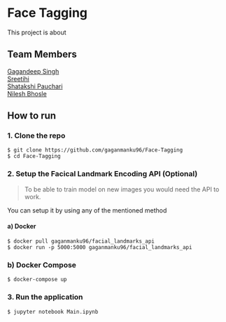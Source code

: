 # Face Tagging

<p>This project is about</p>

## Team Members
[Gagandeep Singh]()<br>
[Sreetihi]()<br>
[Shatakshi Pauchari]()<br>
[Nilesh Bhosle]()

## How to run
### 1. Clone the repo
```
$ git clone https://github.com/gaganmanku96/Face-Tagging
$ cd Face-Tagging
```
### 2. Setup the Facical Landmark Encoding API (Optional)
> To be able to train model on new images you would need the API to work.

You can setup it by using any of the mentioned method
#### a) Docker
```
$ docker pull gaganmanku96/facial_landmarks_api
$ docker run -p 5000:5000 gaganmanku96/facial_landmarks_api
```
### b) Docker Compose
```
$ docker-compose up
```
### 3. Run the application
```
$ jupyter notebook Main.ipynb
```
